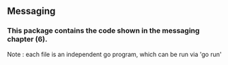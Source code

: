 ## Messaging
### This package contains the code shown in the messaging chapter (6).

Note : each file is an independent go program, which can be run via 'go run'